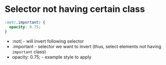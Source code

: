 # Selector not having certain class

```css
:not(.important) {
  opacity: 0.75;
}
```

- :not( - will invert following selector
- .important - selector we want to invert (thus, select elements not having ```important``` class)
- opacity: 0.75; - example style to apply
